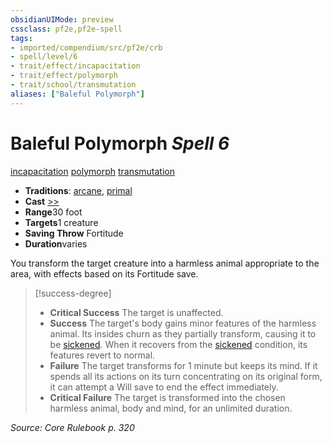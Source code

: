 ```yaml
---
obsidianUIMode: preview
cssclass: pf2e,pf2e-spell
tags:
- imported/compendium/src/pf2e/crb
- spell/level/6
- trait/effect/incapacitation
- trait/effect/polymorph
- trait/school/transmutation
aliases: ["Baleful Polymorph"]
---
```

# Baleful Polymorph *Spell 6*   
[incapacitation](incapacitation.md)  [polymorph](polymorph.md)  [transmutation](transmutation.md)  

- **Traditions**: [arcane](arcane.md), [primal](primal.md)
- **Cast** [>>](chapter-9-playing-the-game.md#Actions "Two-Action") 
- **Range**30 foot
- **Targets**1 creature
- **Saving Throw** Fortitude
- **Duration**varies

You transform the target creature into a harmless animal appropriate to the area, with effects based on its Fortitude save.

> [!success-degree] 
> - **Critical Success** The target is unaffected.
> - **Success** The target's body gains minor features of the harmless animal. Its insides churn as they partially transform, causing it to be [sickened](conditions.md#Sickened). When it recovers from the [sickened](conditions.md#Sickened) condition, its features revert to normal.
> - **Failure** The target transforms for 1 minute but keeps its mind. If it spends all its actions on its turn concentrating on its original form, it can attempt a Will save to end the effect immediately.
> - **Critical Failure** The target is transformed into the chosen harmless animal, body and mind, for an unlimited duration.

*Source: Core Rulebook p. 320*